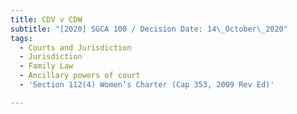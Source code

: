 ```yaml
---
title: CDV v CDW
subtitle: "[2020] SGCA 100 / Decision Date: 14\_October\_2020"
tags:
  - Courts and Jurisdiction
  - Jurisdiction
  - Family Law
  - Ancillary powers of court
  - 'Section 112(4) Women’s Charter (Cap 353, 2009 Rev Ed)'

---
```

